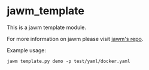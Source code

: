 # jawm_template

This is a jawm template module.

For more information on jawm please visit [jawm's repo](https://github.com/mpg-age-bioinformatics/jawm/tree/main).

Example usage:
```
jawm template.py demo -p test/yaml/docker.yaml
```